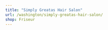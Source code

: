```yaml
---
title: "Simply Greatas Hair Salon"
url: /washington/simply-greatas-hair-salon/
shop: Friseur
---
```

